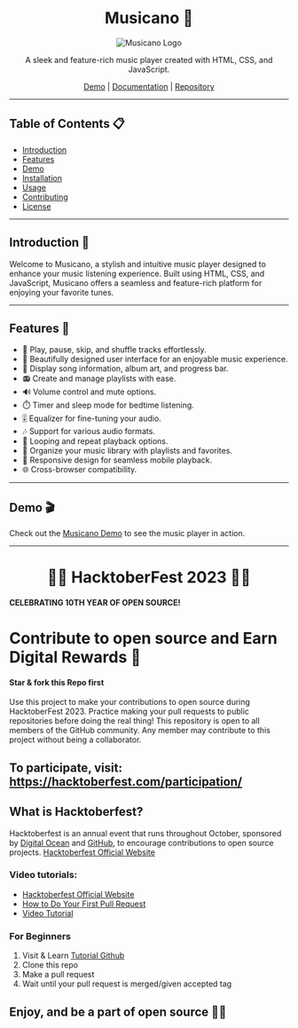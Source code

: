 <h1 align="center">Musicano 🎵</h1>

<p align="center">
  <img src="your-musicano-logo.png" alt="Musicano Logo">
</p>

<p align="center">
  A sleek and feature-rich music player created with HTML, CSS, and JavaScript.
</p>

<p align="center">
  <a href="https://your-musicano-demo-link.com">Demo</a> |
  <a href="https://your-musicano-documentation-link.com">Documentation</a> |
  <a href="https://github.com/your-username/Musicano">Repository</a>
</p>

---

## Table of Contents  📋

- [Introduction](#introduction)
- [Features](#features)
- [Demo](#demo)
- [Installation](#installation)
- [Usage](#usage)
- [Contributing](#contributing)
- [License](#license)

---

## Introduction 🚀

Welcome to Musicano, a stylish and intuitive music player designed to enhance your music listening experience. Built using HTML, CSS, and JavaScript, Musicano offers a seamless and feature-rich platform for enjoying your favorite tunes.

---

## Features 🎉

- 🎵 Play, pause, skip, and shuffle tracks effortlessly.
- 🎨 Beautifully designed user interface for an enjoyable music experience.
- 📃 Display song information, album art, and progress bar.
- 📻 Create and manage playlists with ease.
- 🔊 Volume control and mute options.
- ⏱️ Timer and sleep mode for bedtime listening.
- 🎚️ Equalizer for fine-tuning your audio.
- 🎶 Support for various audio formats.
- 🔄 Looping and repeat playback options.
- 📁 Organize your music library with playlists and favorites.
- 📱 Responsive design for seamless mobile playback.
- 🌐 Cross-browser compatibility.

---

## Demo 🎬

Check out the [Musicano Demo](https://your-musicano-demo-link.com) to see the music player in action.

---

<div align="center"> <h1> 💛🎯 HacktoberFest 2023 💛🎯 </h1> </div>

#### CELEBRATING 10TH YEAR OF OPEN SOURCE!
# Contribute to open source and Earn Digital Rewards 🚀
#### Star & fork this Repo first 

Use this project to make your contributions to open source during HacktoberFest 2023. Practice making your pull requests to public repositories before doing the real thing! 
This repository is open to all members of the GitHub community. Any member may contribute to this project without being a collaborator.


## To participate, visit: https://hacktoberfest.com/participation/
## What is Hacktoberfest?
Hacktoberfest is an annual event that runs throughout October, sponsored by [Digital Ocean](https://hacktoberfest.digitalocean.com/) and [GitHub](https://github.com/blog/2433-celebrate-open-source-this-october-with-hacktoberfest), to encourage contributions to open source projects.
[Hacktoberfest Official Website](https://hacktoberfest.com/)

### Video tutorials:
- [Hacktoberfest Official Website](https://hacktoberfest.com/)
- [How to Do Your First Pull Request](https://hacktoberfest.com/participation/#beginner-resources)
- [Video Tutorial](https://www.youtube.com/)

### For Beginners
1) Visit & Learn   [Tutorial Github](https://www.youtube.com/watch?v=RGOj5yH7evk)
2) Clone this repo
3) Make a pull request
4) Wait until your pull request is merged/given accepted tag

## Enjoy, and be a part of open source 🚀🥳



